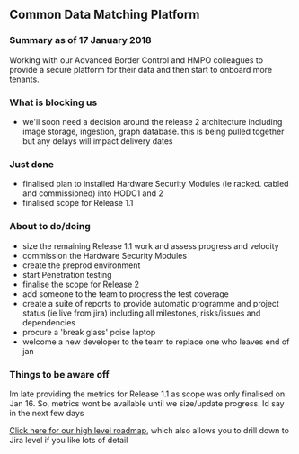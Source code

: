 ## Common Data Matching Platform

### Summary as of 17 January 2018
Working with our Advanced Border Control and HMPO colleagues to provide a secure platform for their data and then start to onboard more tenants.

### What is blocking us
- we'll soon need a decision around the release 2 architecture including image storage, ingestion, graph database. this is being pulled together but any delays will impact delivery dates

### Just done
- finalised plan to installed Hardware Security Modules (ie racked. cabled and commissioned) into HODC1 and 2
- finalised scope for Release 1.1

### About to do/doing
- size the remaining Release 1.1 work and assess progress and velocity
- commission the Hardware Security Modules
- create the preprod environment
- start Penetration testing
- finalise the scope for Release 2
- add someone to the team to progress the test coverage
- create a suite of reports to provide automatic programme and project status (ie live from jira) including all milestones, risks/issues and dependencies
- procure a 'break glass' poise laptop
- welcome a new developer to the team to replace one who leaves end of jan

### Things to be aware off
Im late providing the metrics for Release 1.1 as scope was only finalised on Jan 16. So, metrics wont be available until we size/update progress. Id say in the next few days

[Click here for our high level roadmap](https://collaboration.homeoffice.gov.uk/display/CDP/A.+Roadmap), which also allows you to drill down to Jira level if you like lots of detail
